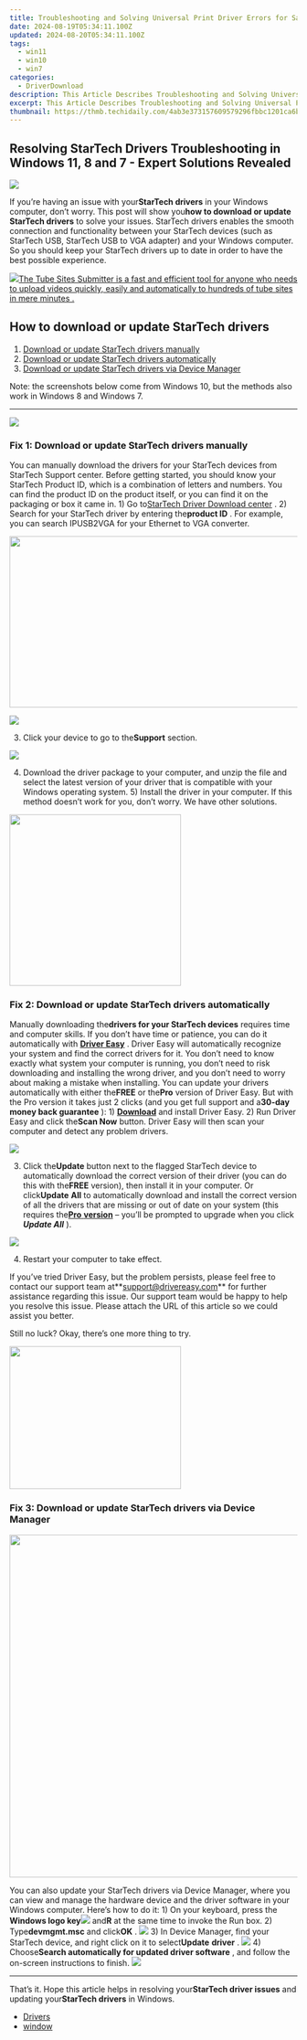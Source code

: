 ```yaml
---
title: Troubleshooting and Solving Universal Print Driver Errors for Samsung Devices (Windows)
date: 2024-08-19T05:34:11.100Z
updated: 2024-08-20T05:34:11.100Z
tags:
  - win11
  - win10
  - win7
categories:
  - DriverDownload
description: This Article Describes Troubleshooting and Solving Universal Print Driver Errors for Samsung Devices (Windows)
excerpt: This Article Describes Troubleshooting and Solving Universal Print Driver Errors for Samsung Devices (Windows)
thumbnail: https://thmb.techidaily.com/4ab3e373157609579296fbbc1201ca6b702ee2035d00b9c9dec8888ac005aab8.jpg
---
```


## Resolving StarTech Drivers Troubleshooting in Windows 11, 8 and 7 - Expert Solutions Revealed

![](https://images.drivereasy.com/wp-content/uploads/2018/07/img_5b4eac40299cf.jpg)

 If you’re having an issue with your**StarTech drivers** in your Windows computer, don’t worry. This post will show you**how to download or update StarTech drivers** to solve your issues.  StarTech drivers enables the smooth connection and functionality between your StarTech devices (such as StarTech USB, StarTech USB to VGA adapter) and your Windows computer. So you should keep your StarTech drivers up to date in order to have the best possible experience.

<!-- affiliate ads begin -->
<a href="https://secure.2checkout.com/order/checkout.php?PRODS=4531356&QTY=1&AFFILIATE=108875&CART=1"><img src="https://secure.avangate.com/images/merchant/8fdd149fcaa7058caccc9c4ad5b0d89a/products/tss-box.JPG" border="0">The Tube Sites Submitter is a fast and efficient tool for anyone who needs to upload videos quickly, easily and automatically to hundreds of tube sites in mere minutes . </a>
<!-- affiliate ads end -->
## How to download or update StarTech drivers

1. [Download or update StarTech drivers manually](https://tools.techidaily.com/drivereasy/download/)
2. [Download or update StarTech drivers automatically](https://tools.techidaily.com/drivereasy/download/)
3. [Download or update StarTech drivers via Device Manager](https://tools.techidaily.com/drivereasy/download/)

 Note: the screenshots below come from Windows 10, but the methods also work in Windows 8 and Windows 7.

---

<!-- affiliate ads begin -->
<a href="https://secure.2checkout.com/order/checkout.php?PRODS=33729450&QTY=1&AFFILIATE=108875&CART=1"><img src="https://secure.avangate.com/images/merchant/7f687767ccf20fcea1c9dc4a5adc2326/Digisigner_banner_728_x_90_color_version.png" border="0"></a>
<!-- affiliate ads end -->
###  Fix 1: Download or update StarTech drivers manually

 You can manually download the drivers for your StarTech devices from StarTech Support center.  Before getting started, you should know your StarTech Product ID, which is a combination of letters and numbers. You can find the product ID on the product itself, or you can find it on the packaging or box it came in.  1) Go to[StarTech Driver Download center](https://www.startech.com/support/) .  2) Search for your StarTech driver by entering the**product ID** . For example, you can search  IPUSB2VGA for your Ethernet to VGA converter.

<!-- affiliate ads begin -->
<a href="https://25home.pxf.io/c/5597632/2090698/16836" target="_top" id="2090698"><img src="//a.impactradius-go.com/display-ad/16836-2090698" border="0" alt="" width="720" height="300"/></a>
<!-- affiliate ads end -->
![](https://images.drivereasy.com/wp-content/uploads/2018/07/img_5b4ead386f0f2.jpg)

 3) Click your device to go to the**Support** section.

![](https://images.drivereasy.com/wp-content/uploads/2018/07/img_5b4ead6da6886.jpg)

 4) Download the driver package to your computer, and unzip the file and select the latest version of your driver that is compatible with your Windows operating system. 5) Install the driver in your computer.  If this method doesn’t work for you, don’t worry. We have other solutions.

<!-- affiliate ads begin -->
<a href="https://coinrule.sjv.io/c/5597632/1958374/18409" target="_top" id="1958374"><img src="//a.impactradius-go.com/display-ad/18409-1958374" border="0" alt="" width="300" height="300"/></a><img height="0" width="0" src="https://imp.pxf.io/i/5597632/1958374/18409" style="position:absolute;visibility:hidden;" border="0" />
<!-- affiliate ads end -->
### Fix 2: Download or update StarTech drivers automatically

 Manually downloading the**drivers for your StarTech devices** requires time and computer skills. If you don’t have time or patience, you can do it automatically with **[Driver Easy](https://tools.techidaily.com/drivereasy/download/)**  .  Driver Easy will automatically recognize your system and find the correct drivers for it. You don’t need to know exactly what system your computer is running, you don’t need to risk downloading and installing the wrong driver, and you don’t need to worry about making a mistake when installing.  You can update your drivers automatically with either the**FREE** or the**Pro** version of Driver Easy. But with the Pro version it takes just 2 clicks (and you get full support and a**30-day money back guarantee** ):  1) **[Download](https://tools.techidaily.com/drivereasy/download/)**  and install Driver Easy.  2) Run Driver Easy and click the**Scan Now** button. Driver Easy will then scan your computer and detect any problem drivers.

![](https://images.drivereasy.com/wp-content/uploads/2018/07/img_5b4eaf44ca031.jpg)

 3) Click the**Update** button next to the flagged StarTech device to automatically download the correct version of their driver (you can do this with the**FREE** version), then install it in your computer.  Or click**Update** **All** to automatically download and install the correct version of all the drivers that are missing or out of date on your system (this requires the[**Pro** **version**](https://tools.techidaily.com/drivereasy/download/) – you’ll be prompted to upgrade when you click **_Update All_** ).

![](https://images.drivereasy.com/wp-content/uploads/2018/07/img_5b4eb1053ba58.jpg)

4) Restart your computer to take effect.

 If you’ve tried Driver Easy, but the problem persists, please feel free to contact our support team at**<support@drivereasy.com>** for further assistance regarding this issue. Our support team would be happy to help you resolve this issue. Please attach the URL of this article so we could assist you better.

  Still no luck? Okay, there’s one more thing to try.

<!-- affiliate ads begin -->
<a href="https://modlily.sjv.io/c/5597632/1997817/17059" target="_top" id="1997817"><img src="//a.impactradius-go.com/display-ad/17059-1997817" border="0" alt="" width="300" height="250"/></a><img height="0" width="0" src="https://imp.pxf.io/i/5597632/1997817/17059" style="position:absolute;visibility:hidden;" border="0" />
<!-- affiliate ads end -->
### Fix 3: Download or update StarTech drivers via Device Manager

<!-- affiliate ads begin -->
<a href="https://appsumo.8odi.net/c/5597632/2087484/7443" target="_top" id="2087484"><img src="//a.impactradius-go.com/display-ad/7443-2087484" border="0" alt="" width="1200" height="600"/></a><img height="0" width="0" src="https://appsumo.8odi.net/i/5597632/2087484/7443" style="position:absolute;visibility:hidden;" border="0" />
<!-- affiliate ads end -->
 You can also update your StarTech drivers via Device Manager, where you can view and manage the hardware device and the driver software in your Windows computer. Here’s how to do it:  1) On your keyboard, press the **Windows logo key![](https://images.drivereasy.com/wp-content/uploads/2017/09/img_59b0b16974940.png)**  and**R** at the same time to invoke the Run box.  2) Type**devmgmt.msc** and click**OK** . ![](https://images.drivereasy.com/wp-content/uploads/2018/06/img_5b1f85504ee6f.jpg)  3) In Device Manager, find your StarTech device, and right click on it to select**Update** **driver** . ![](https://images.drivereasy.com/wp-content/uploads/2018/06/img_5b17a789b323b.png)  4) Choose**Search automatically for updated driver software** , and follow the on-screen instructions to finish. ![](https://images.drivereasy.com/wp-content/uploads/2018/07/img_5b42dc1c9e9af.png)

---

 That’s it. Hope this article helps in resolving your**StarTech driver issues** and updating your**StarTech drivers** in Windows.

* [Drivers](https://tools.techidaily.com/drivereasy/download/)
* [window](https://tools.techidaily.com/drivereasy/download/)

<ins class="adsbygoogle"
     style="display:block"
     data-ad-format="autorelaxed"
     data-ad-client="ca-pub-7571918770474297"
     data-ad-slot="1223367746"></ins>



<ins class="adsbygoogle"
     style="display:block"
     data-ad-client="ca-pub-7571918770474297"
     data-ad-slot="8358498916"
     data-ad-format="auto"
     data-full-width-responsive="true"></ins>


